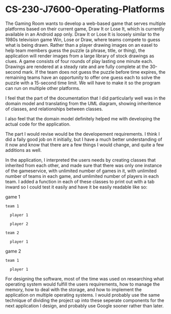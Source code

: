 # CS-230-J7600-Operating-Platforms

The Gaming Room wants to develop a web-based game that serves multiple platforms based on their current game, Draw It or Lose It, which is currently available in an Android app only. Draw It or Lose It is loosely similar to the 1980s television game Win, Lose or Draw, where teams compete to guess what is being drawn. Rather than a player drawing images on an easel to help team members guess the puzzle (a phrase, title, or thing), the application will render images from a large library of stock drawings as clues. A game consists of four rounds of play lasting one minute each. Drawings are rendered at a steady rate and are fully complete at the 30-second mark. If the team does not guess the puzzle before time expires, the remaining teams have an opportunity to offer one guess each to solve the puzzle with a 15-second time limit. We will have to make it so the program can run on multiple other platforms.

I feel that the part of the documentation that I did particularly well was in the domain model and translating from the UML diagram, showing inheritence of classes, and relationships between classes.

I also feel that the domain model definitely helped me with developing the actual code for the application.

The part I would revise would be the developement requirements. I think I did a faily good job on it initially, but I have a much better understanding of it now and know that there are a few things I would change, and quite a few additions as well.

In the application, I interpreted the users needs by creating classes that inherited from each other, and made sure that there was only one instance of the gameservice, with unlimited number of games in it, with unlimited number of teams in each game, and umlimited number of players in each team. I added a function in each of these classes to print out with a tab inward so I could test it easily and have it be easily readable like so:

  game 1
  
    team 1
    
      player 1
      
      player 2
      
    team 2
    
      player 1
      
  game 2
  
    team 1
    
      player 1
    
For designing the software, most of the time was used on researching what operating system would fulfill the users requirements, how to manage the memory, how to deal with the storage, and how to implement the application on multiple operating systems. I would probably use the same technique of dividing the project up into these seperate components for the next application I design, and probably use Google sooner rather than later.
